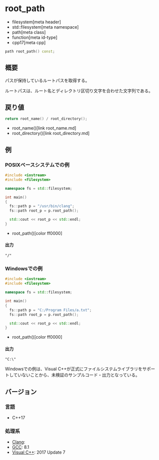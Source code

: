 # root_path
* filesystem[meta header]
* std::filesystem[meta namespace]
* path[meta class]
* function[meta id-type]
* cpp17[meta cpp]

```cpp
path root_path() const;
```

## 概要
パスが保持しているルートパスを取得する。

ルートパスは、ルート名とディレクトリ区切り文字を合わせた文字列である。


## 戻り値
```cpp
return root_name() / root_directory();
```
* root_name()[link root_name.md]
* root_directory()[link root_directory.md]


## 例
### POSIXベースシステムでの例
```cpp example
#include <iostream>
#include <filesystem>

namespace fs = std::filesystem;

int main()
{
  fs::path p = "/usr/bin/clang";
  fs::path root_p = p.root_path();

  std::cout << root_p << std::endl;
}
```
* root_path()[color ff0000]


#### 出力
```
"/"
```


### Windowsでの例
```cpp example
#include <iostream>
#include <filesystem>

namespace fs = std::filesystem;

int main()
{
  fs::path p = "C:/Program Files/a.txt";
  fs::path root_p = p.root_path();

  std::cout << root_p << std::endl;
}
```
* root_path()[color ff0000]

#### 出力
```
"C:\"
```

Windowsでの例は、Visual C++が正式にファイルシステムライブラリをサポートしていないことから、未検証のサンプルコード・出力となっている。


## バージョン
### 言語
- C++17

### 処理系
- [Clang](/implementation.md#clang):
- [GCC](/implementation.md#gcc): 8.1
- [Visual C++](/implementation.md#visual_cpp): 2017 Update 7
